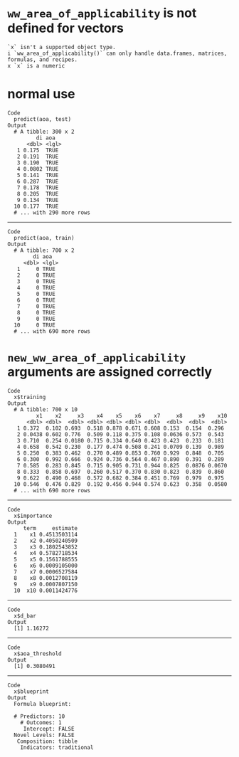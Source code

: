 # `ww_area_of_applicability` is not defined for vectors

    `x` isn't a supported object type.
    i `ww_area_of_applicability()` can only handle data.frames, matrices, formulas, and recipes.
    x `x` is a numeric

# normal use

    Code
      predict(aoa, test)
    Output
      # A tibble: 300 x 2
             di aoa  
          <dbl> <lgl>
       1 0.175  TRUE 
       2 0.191  TRUE 
       3 0.190  TRUE 
       4 0.0802 TRUE 
       5 0.141  TRUE 
       6 0.287  TRUE 
       7 0.178  TRUE 
       8 0.205  TRUE 
       9 0.134  TRUE 
      10 0.177  TRUE 
      # ... with 290 more rows

---

    Code
      predict(aoa, train)
    Output
      # A tibble: 700 x 2
            di aoa  
         <dbl> <lgl>
       1     0 TRUE 
       2     0 TRUE 
       3     0 TRUE 
       4     0 TRUE 
       5     0 TRUE 
       6     0 TRUE 
       7     0 TRUE 
       8     0 TRUE 
       9     0 TRUE 
      10     0 TRUE 
      # ... with 690 more rows

# `new_ww_area_of_applicability` arguments are assigned correctly

    Code
      x$training
    Output
      # A tibble: 700 x 10
             x1    x2     x3    x4    x5    x6    x7     x8     x9    x10
          <dbl> <dbl>  <dbl> <dbl> <dbl> <dbl> <dbl>  <dbl>  <dbl>  <dbl>
       1 0.372  0.102 0.693  0.518 0.878 0.671 0.608 0.153  0.154  0.296 
       2 0.0438 0.602 0.776  0.509 0.118 0.375 0.108 0.0636 0.573  0.543 
       3 0.710  0.254 0.0180 0.715 0.334 0.640 0.423 0.423  0.233  0.181 
       4 0.658  0.542 0.230  0.177 0.474 0.508 0.241 0.0709 0.139  0.989 
       5 0.250  0.383 0.462  0.270 0.489 0.853 0.760 0.929  0.848  0.705 
       6 0.300  0.992 0.666  0.924 0.736 0.564 0.467 0.890  0.391  0.289 
       7 0.585  0.283 0.845  0.715 0.905 0.731 0.944 0.825  0.0876 0.0670
       8 0.333  0.858 0.697  0.260 0.517 0.370 0.830 0.823  0.839  0.860 
       9 0.622  0.490 0.468  0.572 0.682 0.384 0.451 0.769  0.979  0.975 
      10 0.546  0.476 0.829  0.192 0.456 0.944 0.574 0.623  0.358  0.0580
      # ... with 690 more rows

---

    Code
      x$importance
    Output
         term     estimate
      1    x1 0.4513503114
      2    x2 0.4050240509
      3    x3 0.1802543852
      4    x4 0.5782718534
      5    x5 0.1561788555
      6    x6 0.0009105000
      7    x7 0.0006527584
      8    x8 0.0012708119
      9    x9 0.0007807150
      10  x10 0.0011424776

---

    Code
      x$d_bar
    Output
      [1] 1.16272

---

    Code
      x$aoa_threshold
    Output
      [1] 0.3080491

---

    Code
      x$blueprint
    Output
      Formula blueprint: 
       
      # Predictors: 10 
        # Outcomes: 1 
         Intercept: FALSE 
      Novel Levels: FALSE 
       Composition: tibble 
        Indicators: traditional 

